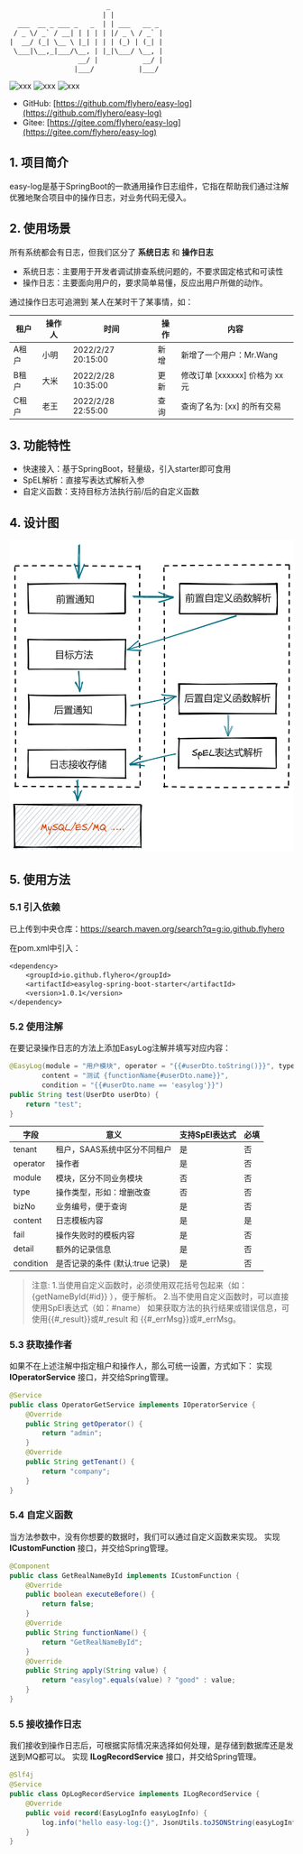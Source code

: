 
```text
                        _             
                       | |            
  ___  __ _ ___ _   _  | | ___   __ _ 
 / _ \/ _` / __| | | | | |/ _ \ / _` |
|  __/ (_| \__ \ |_| | | | (_) | (_| |
 \___|\__,_|___/\__, | |_|\___/ \__, |
                 __/ |           __/ |
                |___/           |___/ 

```

![xxx](https://img.shields.io/badge/version-1.0-green) ![xxx](https://img.shields.io/badge/jdk-1.8-green)  ![xxx](https://img.shields.io/badge/springboot-2.3-green)

- GitHub: [https://github.com/flyhero/easy-log](https://github.com/flyhero/easy-log)
- Gitee: [https://gitee.com/flyhero/easy-log](https://gitee.com/flyhero/easy-log)

## 1. 项目简介
easy-log是基于SpringBoot的一款通用操作日志组件，它指在帮助我们通过注解优雅地聚合项目中的操作日志，对业务代码无侵入。

## 2. 使用场景
所有系统都会有日志，但我们区分了 **系统日志** 和 **操作日志**

- 系统日志：主要用于开发者调试排查系统问题的，不要求固定格式和可读性
- 操作日志：主要面向用户的，要求简单易懂，反应出用户所做的动作。

通过操作日志可追溯到 某人在某时干了某事情，如：

| 租户  | 操作人 | 时间               | 操作 | 内容                           |
| ----- | ------ | ------------------ | ---- | ------------------------------ |
| A租户 | 小明   | 2022/2/27 20:15:00 | 新增 | 新增了一个用户：Mr.Wang        |
| B租户 | 大米   | 2022/2/28 10:35:00 | 更新 | 修改订单 [xxxxxx] 价格为 xx 元 |
| C租户 | 老王   | 2022/2/28 22:55:00 | 查询 | 查询了名为: [xx] 的所有交易    |


## 3. 功能特性
 - 快速接入：基于SpringBoot，轻量级，引入starter即可食用
 - SpEL解析：直接写表达式解析入参
 - 自定义函数：支持目标方法执行前/后的自定义函数

## 4. 设计图

![](./docs/images/aop-design.png)

## 5. 使用方法
### 5.1 引入依赖

已上传到中央仓库：https://search.maven.org/search?q=g:io.github.flyhero

在pom.xml中引入：
```
<dependency>
    <groupId>io.github.flyhero</groupId>
    <artifactId>easylog-spring-boot-starter</artifactId>
    <version>1.0.1</version>
</dependency>
```
### 5.2 使用注解
在要记录操作日志的方法上添加EasyLog注解并填写对应内容：

```java
@EasyLog(module = "用户模块", operator = "{{#userDto.toString()}}", type = "新增",
        content = "测试 {functionName{#userDto.name}}",
        condition = "{{#userDto.name == 'easylog'}}")
public String test(UserDto userDto) {
    return "test";
}
```
| 字段        | 意义                            | 支持SpEl表达式 | 必填 |
| ----------- | ------------------------------- | ---------- | ---- |
| tenant      | 租户，SAAS系统中区分不同租户    | 是         | 否   |
| operator    | 操作者                          | 是         | 否   |
| module      | 模块，区分不同业务模块          | 否         | 否   |
| type | 操作类型，形如：增删改查        | 否         | 否   |
| bizNo       | 业务编号，便于查询   | 是         | 否   |
| content     | 日志模板内容                    | 是         | 是   |
| fail        | 操作失败时的模板内容            | 是         | 否   |
| detail      | 额外的记录信息                  | 是         | 否   |
| condition   | 是否记录的条件 (默认:true 记录) | 是         | 否   |

> 注意: 1.当使用自定义函数时，必须使用双花括号包起来（如：{getNameById{#id}} ），便于解析。
> 2.当不使用自定义函数时，可以直接使用SpEl表达式（如：#name）
> 如果获取方法的执行结果或错误信息，可使用{{#_result}}或#_result 和 {{#_errMsg}}或#_errMsg。

### 5.3 获取操作者
如果不在上述注解中指定租户和操作人，那么可统一设置，方式如下：
实现 **IOperatorService** 接口，并交给Spring管理。
```java
@Service
public class OperatorGetService implements IOperatorService {
    @Override
    public String getOperator() {
        return "admin";
    }
    @Override
    public String getTenant() {
        return "company";
    }
}
```

### 5.4 自定义函数
当方法参数中，没有你想要的数据时，我们可以通过自定义函数来实现。
实现 **ICustomFunction** 接口，并交给Spring管理。
```java
@Component
public class GetRealNameById implements ICustomFunction {
    @Override
    public boolean executeBefore() {
        return false;
    }
    @Override
    public String functionName() {
        return "GetRealNameById";
    }
    @Override
    public String apply(String value) {
        return "easylog".equals(value) ? "good" : value;
    }
}
```

### 5.5 接收操作日志
我们接收到操作日志后，可根据实际情况来选择如何处理，是存储到数据库还是发送到MQ都可以。
实现 **ILogRecordService** 接口，并交给Spring管理。
```java
@Slf4j
@Service
public class OpLogRecordService implements ILogRecordService {
    @Override
    public void record(EasyLogInfo easyLogInfo) {
        log.info("hello easy-log:{}", JsonUtils.toJSONString(easyLogInfo));
    }
}
```